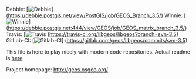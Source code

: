 Debbie:
 [![Debbie](https://debbie.postgis.net/buildStatus/icon?job=GEOS_Branch_3.5)]
 (https://debbie.postgis.net/view/PostGIS/job/GEOS_Branch_3.5/)
Winnie:
 [![Winnie](https://debbie.postgis.net:444/view/GEOS/job/GEOS_matrix_branch_3.5/badge/icon)]
 (https://debbie.postgis.net:444/view/GEOS/job/GEOS_matrix_branch_3.5/)
Travis:
 [![Travis](https://api.travis-ci.org/libgeos/libgeos.svg?branch=svn-3.5)
 (https://travis-ci.org/libgeos/libgeos?branch=svn-3.5)
GitLab-CI:
 [![Gitlab-CI](https://gitlab.com/geos/libgeos/badges/svn-3.5/build.svg)]
 (https://gitlab.com/geos/libgeos/commits/svn-3.5)

This file is here to play nicely with modern code repositories.
Actual readme is [here](README).

Project homepage: http://geos.osgeo.org/

